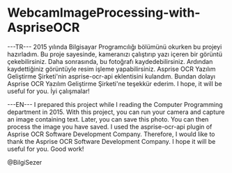 # WebcamImageProcessing-with-AspriseOCR

---TR---
2015 yılında Bilgisayar Programcılığı bölümünü okurken bu projeyi hazırladım.
Bu proje sayesinde, kameranızı çalıştırıp yazı içeren bir görüntü çekebilirsiniz.
Daha sonrasında, bu fotoğrafı kaydedebilirsiniz. 
Ardından kaydettiğiniz görüntüyle resim işleme yapabilirsiniz.
Asprise OCR Yazılım Geliştirme Şirketi'nin asprise-ocr-api eklentisini kulandım.
Bundan dolayı Asprise OCR Yazılım Geliştirme Şirketi'ne teşekkür ederim.
I hope, it will be useful for you.
İyi çalışmalar!


---EN---
I prepared this project while I reading the Computer Programming department in 2015.
With this project, you can run your camera and capture an image containing text.
Later, you can save this photo.
You can then process the image you have saved.
I used the asprise-ocr-api plugin of Asprise OCR Software Development Company.
Therefore, I would like to thank the Asprise OCR Software Development Company.
I hope it will be useful for you.
Good work!


@BilgiSezer
